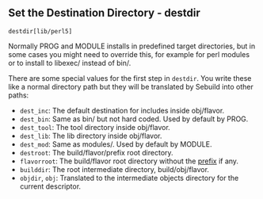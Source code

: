 ## Set the Destination Directory - destdir

    destdir[lib/perl5]

Normally PROG and MODULE installs in predefined target directories, but in some
cases you might need to override this, for example for perl modules or to
install to libexec/ instead of bin/.

There are some special values for the first step in `destdir`. You write these
like a normal directory path but they will be translated by Sebuild into other
paths:

* `dest_inc`: The default destination for includes inside obj/flavor.
* `dest_bin`: Same as bin/ but not hard coded. Used by default by PROG.
* `dest_tool`: The tool directory inside obj/flavor.
* `dest_lib`: The lib directory inside obj/flavor.
* `dest_mod`: Same as modules/. Used by default by MODULE.
* `destroot`: The build/flavor/prefix root directory.
* `flavorroot`: The build/flavor root directory without the
  [prefix](../descriptors/config.md#prefix) if any.
* `builddir`: The root intermediate directory, build/obj/flavor.
* `objdir`, `obj`: Translated to the intermediate objects directory for the
  current descriptor.
